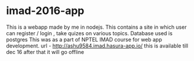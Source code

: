 # imad-2016-app
This is a webapp made by me in nodejs.
This contains a site in which user can register / login , take quizes on various topics.
Database used is postgres
This was as a part of NPTEL IMAD course for web app development.
url - http://ashu9584.imad.hasura-app.io/
this is available till dec 16 after that it will go offline
